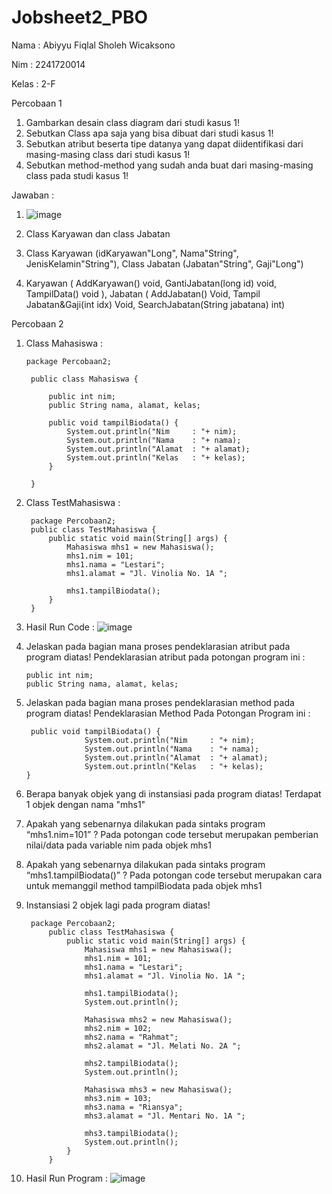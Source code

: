 # Jobsheet2_PBO

Nama   : Abiyyu Fiqlal Sholeh Wicaksono 

Nim    : 2241720014 

Kelas  : 2-F

Percobaan 1 
1. Gambarkan desain class diagram dari studi kasus 1!
2. Sebutkan Class apa saja yang bisa dibuat dari studi kasus 1!
3. Sebutkan atribut beserta tipe datanya yang dapat diidentifikasi dari masing-masing
class dari studi kasus 1!
4. Sebutkan method-method yang sudah anda buat dari masing-masing class pada studi
kasus 1!

Jawaban : 
1. ![image](https://github.com/Fikuraru72/Jobsheet2_PBO/assets/115953049/15bed33f-3a81-483d-9104-4de89ceb3e0b)

2. Class Karyawan dan class Jabatan
3. Class Karyawan (idKaryawan"Long", Nama"String", JenisKelamin"String"), Class Jabatan (Jabatan"String", Gaji"Long")
4. Karyawan ( AddKaryawan() void, GantiJabatan(long id) void, TampilData() void ), Jabatan ( AddJabatan() Void, Tampil Jabatan&Gaji(int idx) Void, SearchJabatan(String jabatana) int)

Percobaan 2 
1. Class Mahasiswa :
   
       package Percobaan2;
  
        public class Mahasiswa {
        
            public int nim;
            public String nama, alamat, kelas;
        
            public void tampilBiodata() {
                System.out.println("Nim     : "+ nim);
                System.out.println("Nama    : "+ nama);
                System.out.println("Alamat  : "+ alamat);
                System.out.println("Kelas   : "+ kelas);
            }
            
        }
   
2. Class TestMahasiswa :

        package Percobaan2;
        public class TestMahasiswa {
            public static void main(String[] args) {
                Mahasiswa mhs1 = new Mahasiswa();
                mhs1.nim = 101;
                mhs1.nama = "Lestari";
                mhs1.alamat = "Jl. Vinolia No. 1A ";
        
                mhs1.tampilBiodata();
            }
        }

3. Hasil Run Code :
    ![image](https://github.com/Fikuraru72/Jobsheet2_PBO/assets/115953049/db2a95a6-def8-4e72-8a5f-6849fc4a0e79)
   
4. Jelaskan pada bagian mana proses pendeklarasian atribut pada program diatas!
   Pendeklarasian atribut pada potongan program ini :

       public int nim;
       public String nama, alamat, kelas;
   
5. Jelaskan pada bagian mana proses pendeklarasian method pada program diatas!
   Pendeklarasian Method Pada Potongan Program ini :

        public void tampilBiodata() {
                    System.out.println("Nim     : "+ nim);
                    System.out.println("Nama    : "+ nama);
                    System.out.println("Alamat  : "+ alamat);
                    System.out.println("Kelas   : "+ kelas);
       }
   
6. Berapa banyak objek yang di instansiasi pada program diatas!
   Terdapat 1 objek dengan nama "mhs1"
   
7. Apakah yang sebenarnya dilakukan pada sintaks program “mhs1.nim=101” ?
    Pada potongan code tersebut merupakan pemberian nilai/data pada variable nim pada objek mhs1
   
8. Apakah yang sebenarnya dilakukan pada sintaks program “mhs1.tampilBiodata()” ?
    Pada potongan code tersebut merupakan cara untuk memanggil method tampilBiodata pada objek mhs1
    
9. Instansiasi 2 objek lagi pada program diatas!
    
        package Percobaan2;
            public class TestMahasiswa {
                public static void main(String[] args) {
                    Mahasiswa mhs1 = new Mahasiswa();
                    mhs1.nim = 101;
                    mhs1.nama = "Lestari";
                    mhs1.alamat = "Jl. Vinolia No. 1A ";
            
                    mhs1.tampilBiodata();
                    System.out.println();
            
                    Mahasiswa mhs2 = new Mahasiswa();
                    mhs2.nim = 102;
                    mhs2.nama = "Rahmat";
                    mhs2.alamat = "Jl. Melati No. 2A ";
            
                    mhs2.tampilBiodata();
                    System.out.println();
            
                    Mahasiswa mhs3 = new Mahasiswa();
                    mhs3.nim = 103;
                    mhs3.nama = "Riansya";
                    mhs3.alamat = "Jl. Mentari No. 1A ";
            
                    mhs3.tampilBiodata();
                    System.out.println();
                }
            }
    
10. Hasil Run Program : 
![image](https://github.com/Fikuraru72/Jobsheet2_PBO/assets/115953049/c8ce489c-cca6-4563-a2e2-1217ed63b5d7)

        

